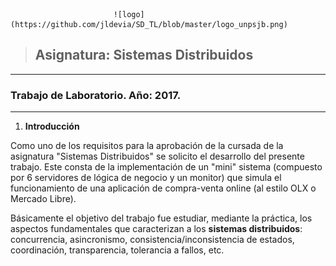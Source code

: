 

                           ![logo](https://github.com/jldevia/SD_TL/blob/master/logo_unpsjb.png)
> ## Asignatura: Sistemas Distribuidos ##
> 


----------

### Trabajo de Laboratorio. Año: 2017. ###


----------

 1. **Introducción**
 
Como uno de los requisitos para la aprobación de la cursada de la asignatura "Sistemas Distribuidos" se solicito el desarrollo del presente trabajo.
Este consta de la implementación de un "mini" sistema (compuesto por 6 servidores de lógica de negocio y un monitor) que simula el funcionamiento de una aplicación de compra-venta online (al estilo OLX o Mercado Libre).

Básicamente el objetivo del trabajo fue estudiar, mediante la práctica, los aspectos fundamentales que caracterizan a los **sistemas distribuidos**: concurrencia, asincronismo, consistencia/inconsistencia de estados, coordinación, transparencia, tolerancia a fallos, etc.  

